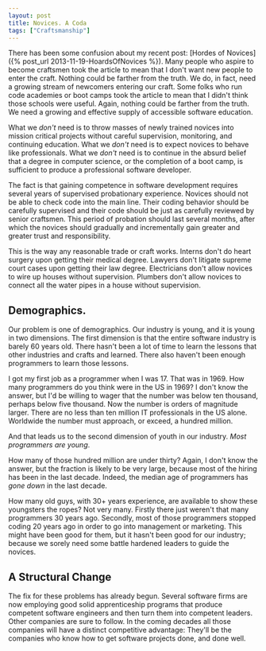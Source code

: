 ```yaml
---
layout: post
title: Novices. A Coda
tags: ["Craftsmanship"]
---
```

There has been some confusion about my recent post: [Hordes of Novices]({% post_url 2013-11-19-HoardsOfNovices %}).  Many people who aspire to become craftsmen took the article to mean that I don't want new people to enter the craft.  Nothing could be farther from the truth.  We do, in fact, need a growing stream of newcomers entering our craft.  Some folks who run code academies or boot camps took the article to mean that I didn't think those schools were useful.  Again, nothing could be farther from the truth.  We need a growing and effective supply of accessible software education.

What we _don't_ need is to throw masses of newly trained novices into mission critical projects without careful supervision, monitoring, and continuing education.  What we _don't_ need is to expect novices to behave like professionals.  What we _don't_ need is to continue in the absurd belief that a degree in computer science, or the completion of a boot camp, is sufficient to produce a professional software developer.

The fact is that gaining competence in software development requires several years of supervised probationary experience. Novices should not be able to check code into the main line.  Their coding behavior should be carefully supervised and their code should be just as carefully reviewed by senior craftsmen.  This period of probation should last several months, after which the novices should gradually and incrementally gain greater and greater trust and responsibility.

This is the way any reasonable trade or craft works.  Interns don't do heart surgery upon getting their medical degree.  Lawyers don't litigate supreme court cases upon getting their law degree.  Electricians don't allow novices to wire up houses without supervision.  Plumbers don't allow novices to connect all the water pipes in a house without supervision.

## Demographics.

Our problem is one of demographics.  Our industry is young, and it is young in two dimensions.  The first dimension is that the entire software industry is barely 60 years old.  There hasn't been a lot of time to learn the lessons that other industries and crafts and learned.   There also haven't been enough programmers to learn those lessons.

I got my first job as a programmer when I was 17.  That was in 1969.  How many programmers do you think were in the US in 1969?  I don't know the answer, but I'd be willing to wager that the number was below ten thousand, perhaps below five thousand.  Now the number is orders of magnitude larger.  There are no less than ten million IT professionals in the US alone.  Worldwide the number must approach, or exceed, a hundred million.  

And that leads us to the second dimension of youth in our industry.  _Most programmers are young_. 

How many of those hundred million are under thirty?  Again, I don't know the answer, but the fraction is likely to be very large, because most of the hiring has been in the last decade.  Indeed, the median age of programmers has _gone down_ in the last decade.

How many old guys, with 30+ years experience, are available to show these youngsters the ropes?  Not very many.  Firstly there just weren't that many programmers 30 years ago.  Secondly, most of those programmers stopped coding 20 years ago in order to go into management or marketing.  This might have been good for them, but it hasn't been good for our industry; because we sorely need some battle hardened leaders to guide the novices.  

## A Structural Change

The fix for these problems has already begun.  Several software firms are now employing good solid apprenticeship programs that produce competent software engineers and then turn them into competent leaders.  Other companies are sure to follow. In the coming decades all those companies will have a distinct competitive advantage: They'll be the companies who know how to get software projects done, and done well.  








